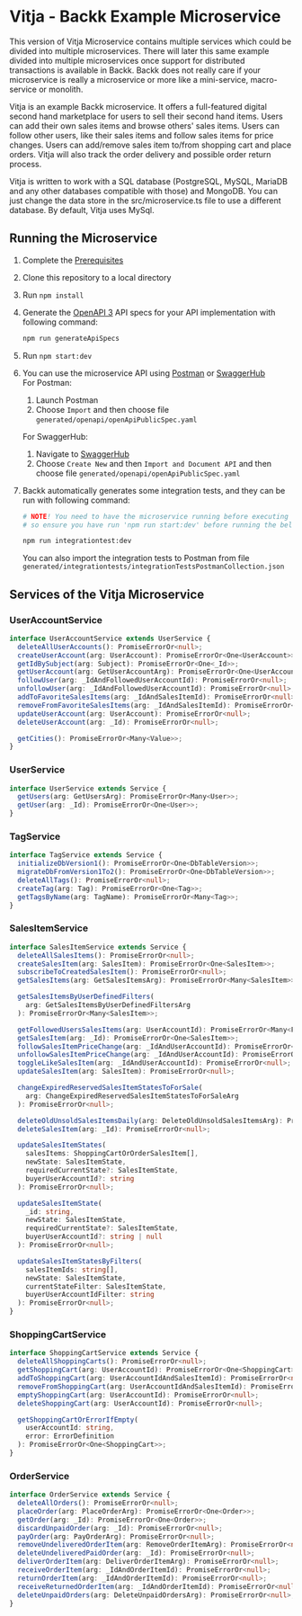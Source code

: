 # Vitja - Backk Example Microservice

This version of Vitja Microservice contains multiple services which could be divided into multiple microservices.
There will later this same example divided into multiple microservices once support for distributed transactions is available in Backk.
Backk does not really care if your microservice is really a microservice or more like a mini-service, macro-service or monolith.

Vitja is an example Backk microservice. It offers a full-featured digital second hand marketplace for users to sell their
second hand items. Users can add their own sales items and browse others' sales items. Users can follow other users, like their sales items and
follow sales items for price changes. Users can add/remove sales item to/from shopping cart and place orders.
Vitja will also track the order delivery and possible order return process.

Vitja is written to work with a SQL database (PostgreSQL, MySQL, MariaDB and any other databases compatible with those) and MongoDB.
You can just change the data store in the src/microservice.ts file to use a different database.
By default, Vitja uses MySql.

## Running the Microservice
1. Complete the [Prerequisites](https://github.com/backk-node/backk/blob/main/docs/PREREQUISITES.MD)
2. Clone this repository to a local directory
3. Run `npm install`
4. Generate the [OpenAPI 3](https://swagger.io/specification/) API specs for your API implementation with following command:
   ```bash
   npm run generateApiSpecs
   ```
5. Run `npm start:dev`
6. You can use the microservice API using [Postman](https://www.postman.com/downloads/) or [SwaggerHub](https://app.swaggerhub.com/home)  
   For Postman:
    1. Launch Postman
    2. Choose `Import` and then choose file `generated/openapi/openApiPublicSpec.yaml`

   For SwaggerHub:
    1. Navigate to [SwaggerHub](https://app.swaggerhub.com/home)
    2. Choose `Create New` and then `Import and Document API` and then choose file `generated/openapi/openApiPublicSpec.yaml`
7. Backk automatically generates some integration tests, and they can be run with following command:
   ```bash
   # NOTE! You need to have the microservice running before executing the integration tests,
   # so ensure you have run 'npm run start:dev' before running the below command
   
   npm run integrationtest:dev
   ```
   You can also import the integration tests to Postman from file `generated/integrationtests/integrationTestsPostmanCollection.json`

## Services of the Vitja Microservice

### UserAccountService

```ts
interface UserAccountService extends UserService {
  deleteAllUserAccounts(): PromiseErrorOr<null>;
  createUserAccount(arg: UserAccount): PromiseErrorOr<One<UserAccount>>;
  getIdBySubject(arg: Subject): PromiseErrorOr<One<_Id>>;
  getUserAccount(arg: GetUserAccountArg): PromiseErrorOr<One<UserAccount>>;
  followUser(arg: _IdAndFollowedUserAccountId): PromiseErrorOr<null>;
  unfollowUser(arg: _IdAndFollowedUserAccountId): PromiseErrorOr<null>;
  addToFavoriteSalesItems(arg: _IdAndSalesItemId): PromiseErrorOr<null>;
  removeFromFavoriteSalesItems(arg: _IdAndSalesItemId): PromiseErrorOr<null>;
  updateUserAccount(arg: UserAccount): PromiseErrorOr<null>;
  deleteUserAccount(arg: _Id): PromiseErrorOr<null>;

  getCities(): PromiseErrorOr<Many<Value>>;
}
```

### UserService

```ts
interface UserService extends Service {
  getUsers(arg: GetUsersArg): PromiseErrorOr<Many<User>>;
  getUser(arg: _Id): PromiseErrorOr<One<User>>;
}
```

### TagService

```ts
interface TagService extends Service {
  initializeDbVersion1(): PromiseErrorOr<One<DbTableVersion>>;
  migrateDbFromVersion1To2(): PromiseErrorOr<One<DbTableVersion>>;
  deleteAllTags(): PromiseErrorOr<null>;
  createTag(arg: Tag): PromiseErrorOr<One<Tag>>;
  getTagsByName(arg: TagName): PromiseErrorOr<Many<Tag>>;
}
```

### SalesItemService

```ts
interface SalesItemService extends Service {
  deleteAllSalesItems(): PromiseErrorOr<null>;
  createSalesItem(arg: SalesItem): PromiseErrorOr<One<SalesItem>>;
  subscribeToCreatedSalesItem(): PromiseErrorOr<null>;
  getSalesItems(arg: GetSalesItemsArg): PromiseErrorOr<Many<SalesItem>>;

  getSalesItemsByUserDefinedFilters(
    arg: GetSalesItemsByUserDefinedFiltersArg
  ): PromiseErrorOr<Many<SalesItem>>;

  getFollowedUsersSalesItems(arg: UserAccountId): PromiseErrorOr<Many<FollowedUserSalesItem>>;
  getSalesItem(arg: _Id): PromiseErrorOr<One<SalesItem>>;
  followSalesItemPriceChange(arg: _IdAndUserAccountId): PromiseErrorOr<null>;
  unfollowSalesItemPriceChange(arg: _IdAndUserAccountId): PromiseErrorOr<null>;
  toggleLikeSalesItem(arg: _IdAndUserAccountId): PromiseErrorOr<null>;
  updateSalesItem(arg: SalesItem): PromiseErrorOr<null>;

  changeExpiredReservedSalesItemStatesToForSale(
    arg: ChangeExpiredReservedSalesItemStatesToForSaleArg
  ): PromiseErrorOr<null>;

  deleteOldUnsoldSalesItemsDaily(arg: DeleteOldUnsoldSalesItemsArg): PromiseErrorOr<null>;
  deleteSalesItem(arg: _Id): PromiseErrorOr<null>;

  updateSalesItemStates(
    salesItems: ShoppingCartOrOrderSalesItem[],
    newState: SalesItemState,
    requiredCurrentState?: SalesItemState,
    buyerUserAccountId?: string
  ): PromiseErrorOr<null>;

  updateSalesItemState(
    _id: string,
    newState: SalesItemState,
    requiredCurrentState?: SalesItemState,
    buyerUserAccountId?: string | null
  ): PromiseErrorOr<null>;

  updateSalesItemStatesByFilters(
    salesItemIds: string[],
    newState: SalesItemState,
    currentStateFilter: SalesItemState,
    buyerUserAccountIdFilter: string
  ): PromiseErrorOr<null>;
}
```

### ShoppingCartService

```ts
interface ShoppingCartService extends Service {
  deleteAllShoppingCarts(): PromiseErrorOr<null>;
  getShoppingCart(arg: UserAccountId): PromiseErrorOr<One<ShoppingCart>>;
  addToShoppingCart(arg: UserAccountIdAndSalesItemId): PromiseErrorOr<null>;
  removeFromShoppingCart(arg: UserAccountIdAndSalesItemId): PromiseErrorOr<null>;
  emptyShoppingCart(arg: UserAccountId): PromiseErrorOr<null>;
  deleteShoppingCart(arg: UserAccountId): PromiseErrorOr<null>;

  getShoppingCartOrErrorIfEmpty(
    userAccountId: string,
    error: ErrorDefinition
  ): PromiseErrorOr<One<ShoppingCart>>;
}
```

### OrderService

```ts
interface OrderService extends Service {
  deleteAllOrders(): PromiseErrorOr<null>;
  placeOrder(arg: PlaceOrderArg): PromiseErrorOr<One<Order>>;
  getOrder(arg: _Id): PromiseErrorOr<One<Order>>;
  discardUnpaidOrder(arg: _Id): PromiseErrorOr<null>;
  payOrder(arg: PayOrderArg): PromiseErrorOr<null>;
  removeUndeliveredOrderItem(arg: RemoveOrderItemArg): PromiseErrorOr<null>;
  deleteUndeliveredPaidOrder(arg: _Id): PromiseErrorOr<null>;
  deliverOrderItem(arg: DeliverOrderItemArg): PromiseErrorOr<null>;
  receiveOrderItem(arg: _IdAndOrderItemId): PromiseErrorOr<null>;
  returnOrderItem(arg: _IdAndOrderItemId): PromiseErrorOr<null>;
  receiveReturnedOrderItem(arg: _IdAndOrderItemId): PromiseErrorOr<null>;
  deleteUnpaidOrders(arg: DeleteUnpaidOrdersArg): PromiseErrorOr<null>;
}
```

